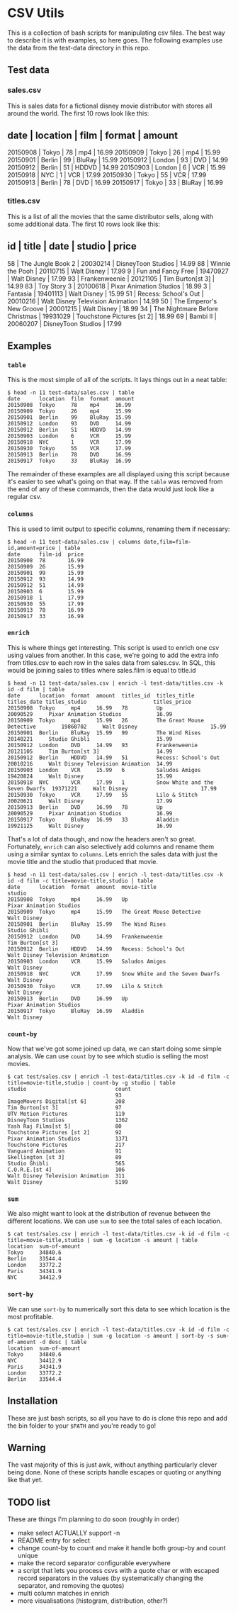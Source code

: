 # CSV Utils

This is a collection of bash scripts for manipulating csv files. The best way to describe it is with
examples, so here goes. The following examples use the data from the test-data directory in this
repo. 

## Test data

### sales.csv

This is sales data for a fictional disney movie distributor with stores all around the world. The
first 10 rows look like this:

date     | location | film | format | amount
--------------------------------------------
20150908 | Tokyo  | 78 | mp4    | 16.99
20150909 | Tokyo  | 26 | mp4    | 15.99
20150901 | Berlin | 99 | BluRay | 15.99
20150912 | London | 93 | DVD    | 14.99
20150912 | Berlin | 51 | HDDVD  | 14.99
20150903 | London | 6  | VCR    | 15.99
20150918 | NYC    | 1  | VCR    | 17.99
20150930 | Tokyo  | 55 | VCR    | 17.99
20150913 | Berlin | 78 | DVD    | 16.99
20150917 | Tokyo  | 33 | BluRay | 16.99


### titles.csv

This is a list of all the movies that the same distributor sells, along with some additional data.
The first 10 rows look like this:

id | title                          | date     | studio                           | price
-----------------------------------------------------------------------------------------
58 | The Jungle Book 2              | 20030214 | DisneyToon Studios               | 14.99
88 | Winnie the Pooh                | 20110715 | Walt Disney                      | 17.99
9  | Fun and Fancy Free             | 19470927 | Walt Disney                      | 17.99
93 | Frankenweenie                  | 20121105 | Tim Burton[st 3]                 | 14.99
83 | Toy Story 3                    | 20100618 | Pixar Animation Studios          | 18.99
3  | Fantasia                       | 19401113 | Walt Disney                      | 15.99
51 | Recess: School's Out           | 20010216 | Walt Disney Television Animation | 14.99
50 | The Emperor's New Groove       | 20001215 | Walt Disney                      | 18.99
34 | The Nightmare Before Christmas | 19931029 | Touchstone Pictures [st 2]       | 18.99
69 | Bambi II                       | 20060207 | DisneyToon Studios               | 17.99

## Examples

### `table`

This is the most simple of all of the scripts. It lays things out in a neat table:

```
$ head -n 11 test-data/sales.csv | table
date      location  film  format  amount
20150908  Tokyo     78    mp4     16.99
20150909  Tokyo     26    mp4     15.99
20150901  Berlin    99    BluRay  15.99
20150912  London    93    DVD     14.99
20150912  Berlin    51    HDDVD   14.99
20150903  London    6     VCR     15.99
20150918  NYC       1     VCR     17.99
20150930  Tokyo     55    VCR     17.99
20150913  Berlin    78    DVD     16.99
20150917  Tokyo     33    BluRay  16.99
```

The remainder of these examples are all displayed using this script because it's easier to see
what's going on that way. If the `table` was removed from the end of any of these commands, then the
data would just look like a regular csv.
### `columns`

This is used to limit output to specific columns, renaming them if necessary:

```
$ head -n 11 test-data/sales.csv | columns date,film=film-id,amount=price | table
date      film-id  price
20150908  78       16.99
20150909  26       15.99
20150901  99       15.99
20150912  93       14.99
20150912  51       14.99
20150903  6        15.99
20150918  1        17.99
20150930  55       17.99
20150913  78       16.99
20150917  33       16.99
```

### `enrich`

This is where things get interesting. This script is used to enrich one csv using values from
another. In this case, we're going to add the extra info from titles.csv to each row in the sales
data from sales.csv. In SQL, this would be joining sales to titles where sales.film is equal to
title.id

```
$ head -n 11 test-data/sales.csv | enrich -l test-data/titles.csv -k id -d film | table
date      location  format  amount  titles_id  titles_title                     titles_date titles_studio                     titles_price
20150908  Tokyo     mp4     16.99   78         Up                               20090529     Pixar Animation Studios           16.99
20150909  Tokyo     mp4     15.99   26         The Great Mouse Detective        19860702     Walt Disney                       15.99
20150901  Berlin    BluRay  15.99   99         The Wind Rises                   20140221     Studio Ghibli                     15.99
20150912  London    DVD     14.99   93         Frankenweenie                    20121105     Tim Burton[st 3]                  14.99
20150912  Berlin    HDDVD   14.99   51         Recess: School's Out             20010216     Walt Disney Television Animation  14.99
20150903  London    VCR     15.99   6          Saludos Amigos                   19420824     Walt Disney                       15.99
20150918  NYC       VCR     17.99   1          Snow White and the Seven Dwarfs  19371221     Walt Disney                       17.99
20150930  Tokyo     VCR     17.99   55         Lilo & Stitch                    20020621     Walt Disney                       17.99
20150913  Berlin    DVD     16.99   78         Up                               20090529     Pixar Animation Studios           16.99
20150917  Tokyo     BluRay  16.99   33         Aladdin                          19921125     Walt Disney                       16.99
```

That's a lot of data though, and now the headers aren't so great. Fortunately, `enrich` can also
selectively add columns and rename them using a similar syntax to `columns`. Lets enrich the sales
data with just the movie title and the studio that produced that movie.

```
$ head -n 11 test-data/sales.csv | enrich -l test-data/titles.csv -k id -d film -c title=movie-title,studio | table
date      location  format  amount  movie-title                      studio
20150908  Tokyo     mp4     16.99   Up                               Pixar Animation Studios
20150909  Tokyo     mp4     15.99   The Great Mouse Detective        Walt Disney
20150901  Berlin    BluRay  15.99   The Wind Rises                   Studio Ghibli
20150912  London    DVD     14.99   Frankenweenie                    Tim Burton[st 3]
20150912  Berlin    HDDVD   14.99   Recess: School's Out             Walt Disney Television Animation
20150903  London    VCR     15.99   Saludos Amigos                   Walt Disney
20150918  NYC       VCR     17.99   Snow White and the Seven Dwarfs  Walt Disney
20150930  Tokyo     VCR     17.99   Lilo & Stitch                    Walt Disney
20150913  Berlin    DVD     16.99   Up                               Pixar Animation Studios
20150917  Tokyo     BluRay  16.99   Aladdin                          Walt Disney
```

### `count-by`

Now that we've got some joined up data, we can start doing some simple analysis. We can use `count` by
to see which studio is selling the most movies.

```
$ cat test/sales.csv | enrich -l test-data/titles.csv -k id -d film -c title=movie-title,studio | count-by -g studio | table
studio                            count
                                  93
ImageMovers Digital[st 6]         208
Tim Burton[st 3]                  97
UTV Motion Pictures               119
DisneyToon Studios                1362
Yash Raj Films[st 5]              80
Touchstone Pictures [st 2]        92
Pixar Animation Studios           1371
Touchstone Pictures               217
Vanguard Animation                91
Skellington [st 3]                89
Studio Ghibli                     565
C.O.R.E.[st 4]                    106
Walt Disney Television Animation  311
Walt Disney                       5199
```

### `sum`

We also might want to look at the distribution of revenue between the different locations. We can
use `sum` to see the total sales of each location.

```
$ cat test/sales.csv | enrich -l test-data/titles.csv -k id -d film -c title=movie-title,studio | sum -g location -s amount | table
location  sum-of-amount
Tokyo     34840.6
Berlin    33544.4
London    33772.2
Paris     34341.9
NYC       34412.9
```

### `sort-by`

We can use `sort-by` to numerically sort this data to see which location is the most profitable.

```
$ cat test/sales.csv | enrich -l test-data/titles.csv -k id -d film -c title=movie-title,studio | sum -g location -s amount | sort-by -s sum-of-amount -d desc | table
location  sum-of-amount
Tokyo     34840.6
NYC       34412.9
Paris     34341.9
London    33772.2
Berlin    33544.4
```

## Installation

These are just bash scripts, so all you have to do is clone this repo and add the bin folder to your
`$PATH` and you're ready to go!

## Warning

The vast majority of this is just awk, without anything particularly clever being done. None of
these scripts handle escapes or quoting or anything like that yet.

## TODO list

These are things I'm planning to do soon (roughly in order)

- make select ACTUALLY support -n
- README entry for select
- change count-by to count and make it handle both group-by and count unique
- make the record separator configurable everywhere
- a script that lets you process csvs with a quote char or with escaped record separators in the
  values (by systematically changing the separator, and removing the quotes)
- multi column matches in enrich
- more visualisations (histogram, distribution, other?)
